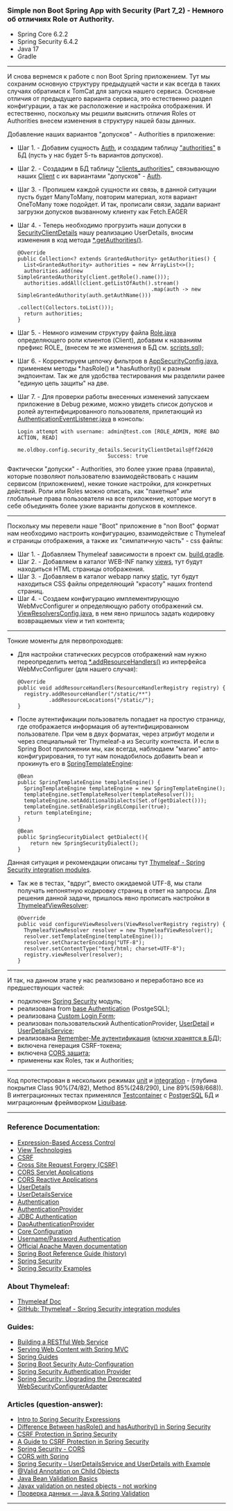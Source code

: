 ### Simple non Boot Spring App with Security (Part 7_2) - Немного об отличиях Role от Authority.

- Spring Core 6.2.2
- Spring Security 6.4.2
- Java 17
- Gradle
________________________________________________________________________________________________________________________

И снова вернемся к работе с non Boot Spring приложением. Тут мы сохраним основную структуру предыдущей части и как всегда
в таких случаях обратимся к TomCat для запуска нашего сервиса. Основные отличия от предыдущего варианта сервиса, это 
естественно раздел конфигурации, а так же расположение и настройка отображения. И естественно, поскольку мы решили выяснить 
отличия Roles от Authorities внесем изменения в структуру нашей базы данных.

Добавление наших вариантов "допусков" - Authorities в приложение:
- Шаг 1. - Добавим сущность [Auth](https://github.com/JcoderPaul/SPRING_SECURITY-Short_Guide/blob/master/Security_part_7_2/src/main/java/me/oldboy/models/Auth.java), и создадим таблицу ["authorities"](https://github.com/JcoderPaul/SPRING_SECURITY-Short_Guide/blob/master/Security_part_7_2/DOC/SQL/scripts.sql#L55) в БД (пусть у нас будет 5-ть вариантов допусков).
- Шаг 2. - Создадим в БД таблицу ["clients_authorities"](https://github.com/JcoderPaul/SPRING_SECURITY-Short_Guide/blob/master/Security_part_7_2/DOC/SQL/scripts.sql#L66), связывающую наших [Client](https://github.com/JcoderPaul/SPRING_SECURITY-Short_Guide/blob/master/Security_part_7_2/src/main/java/me/oldboy/models/Client.java) с их вариантами "допусков" - [Auth](https://github.com/JcoderPaul/SPRING_SECURITY-Short_Guide/blob/master/Security_part_7_2/src/main/java/me/oldboy/models/Auth.java).
- Шаг 3. - Пропишем каждой сущности их связь, в данной ситуации пусть будет ManyToMany, повторим материал, хотя вариант 
OneToMany тоже подойдет. И так, прописали связи, задали вариант загрузки допусков вызванному клиенту как Fetch.EAGER
- Шаг 4. - Теперь необходимо прогрузить наши допуски в [SecurityClientDetails](https://github.com/JcoderPaul/SPRING_SECURITY-Short_Guide/blob/master/Security_part_7_2/src/main/java/me/oldboy/config/security_details/SecurityClientDetails.jav) нашу реализацию UserDetails, вносим изменения 
в код метода [*.getAuthorities()](https://github.com/JcoderPaul/SPRING_SECURITY-Short_Guide/blob/master/Security_part_7_2/src/main/java/me/oldboy/config/security_details/SecurityClientDetails.java#L22).

      @Override
      public Collection<? extends GrantedAuthority> getAuthorities() {
        List<GrantedAuthority> authorities = new ArrayList<>();
        authorities.add(new SimpleGrantedAuthority(client.getRole().name()));
        authorities.addAll(client.getListOfAuth().stream()
                                                 .map(auth -> new SimpleGrantedAuthority(auth.getAuthName()))
                                                 .collect(Collectors.toList()));
        return authorities;
      }

- Шаг 5. - Немного изменим структуру файла [Role.java](https://github.com/JcoderPaul/SPRING_SECURITY-Short_Guide/blob/master/Security_part_7_2/src/main/java/me/oldboy/models/Role.java) определяющего роли клиентов (Client), добавим к названиям префикс ROLE_ 
(внесем те же изменения в БД см. [scripts.sql](https://github.com/JcoderPaul/SPRING_SECURITY-Short_Guide/blob/master/Security_part_7_2/src/main/resources/db/changelog/db.changelog-5.0.sql));
- Шаг 6. - Корректируем цепочку фильтров в [AppSecurityConfig.java](https://github.com/JcoderPaul/SPRING_SECURITY-Short_Guide/blob/master/Security_part_7_2/src/main/java/me/oldboy/config/security_config/AppSecurityConfig.java), применяем методы *.hasRole() и *.hasAuthority() к 
разным эндпоинтам. Так же для удобства тестирования мы разделили ранее "единую цепь защиты" на две.
- Шаг 7. - Для проверки работы внесенных изменений запускаем приложение в Debug режиме, можно увидеть список допусков и 
ролей аутентифицированного пользователя, прилетающий из [AuthenticationEventListener.java](https://github.com/JcoderPaul/SPRING_SECURITY-Short_Guide/blob/master/Security_part_7_2/src/main/java/me/oldboy/config/auth_event_listener/AuthenticationEventListener.java) в консоль:

      Login attempt with username: admin@test.com [ROLE_ADMIN, MORE BAD ACTION, READ]  
                                   me.oldboy.config.security_details.SecurityClientDetails@ff2d420 		
                                   Success: true

Фактически "допуски" - Authorities, это более узкие права (правила), которые позволяют пользователю взаимодействовать с 
нашим сервисом (приложением), некие тонкие настройки, для конкретных действий. Роли или Roles можно описать, как "пакетные" 
или глобальные права пользователя на все приложение, которые могут в себе объединять более узкие варианты допусков в 
комплексе.
________________________________________________________________________________________________________________________
Поскольку мы перевели наше "Boot" приложение в "non Boot" формат нам необходимо настроить конфигурацию, взаимодействие 
с Thymeleaf и страницы отображения, а также их "симпатичную часть" - css файлы:
- Шаг 1. - Добавляем Thymeleaf зависимости в проект см. [build.gradle](https://github.com/JcoderPaul/SPRING_SECURITY-Short_Guide/blob/master/Security_part_7_2/build.gradle#L63).
- Шаг 2. - Добавляем в каталог WEB-INF папку [views](https://github.com/JcoderPaul/SPRING_SECURITY-Short_Guide/tree/master/Security_part_7_2/src/main/webapp/WEB-INF/views), тут будут находиться HTML страницы отображения.
- Шаг 3. - Добавляем в каталог webapp папку [static](https://github.com/JcoderPaul/SPRING_SECURITY-Short_Guide/tree/master/Security_part_7_2/src/main/webapp/static), тут будут находиться CSS файлы определяющий "красоту" наших frontend страниц.
- Шаг 4. - Создаем конфигурацию имплементирующую WebMvcConfigurer и определяющую работу отображений см. [ViewResolversConfig.java](https://github.com/JcoderPaul/SPRING_SECURITY-Short_Guide/blob/master/Security_part_7_2/src/main/java/me/oldboy/config/auth_view_init/ViewResolversConfig.java), в нем явно пришлось задать кодировку возвращаемых view и тип контента;
________________________________________________________________________________________________________________________
Тонкие моменты для первопроходцев:
- Для настройки статических ресурсов отображений нам нужно переопределить метод [*.addResourceHandlers()](https://github.com/JcoderPaul/SPRING_SECURITY-Short_Guide/blob/master/Security_part_7_2/src/main/java/me/oldboy/config/auth_view_init/ViewResolversConfig.java#L60) из интерфейса 
WebMvcConfigurer (для нашего случая):

      @Override
      public void addResourceHandlers(ResourceHandlerRegistry registry) {
        registry.addResourceHandler("/static/**")
                .addResourceLocations("/static/");
      }

- После аутентификации пользователь попадает на простую страницу, где отображается информация об аутентифицированном 
пользователе. При чем в двух форматах, через атрибут модели и через специальный тег Thymeleaf-а из Security контекста.
И если в Spring Boot приложении мы, как всегда, наблюдаем "магию" авто-конфигурирования, то тут нам понадобилось добавить
bean и прокинуть его в [SpringTemplateEngine](https://github.com/JcoderPaul/SPRING_SECURITY-Short_Guide/blob/master/Security_part_7_2/src/main/java/me/oldboy/config/auth_view_init/ViewResolversConfig.java#L37):

      @Bean
      public SpringTemplateEngine templateEngine() {
        SpringTemplateEngine templateEngine = new SpringTemplateEngine();
        templateEngine.setTemplateResolver(templateResolver());
        templateEngine.setAdditionalDialects(Set.of(getDialect()));
        templateEngine.setEnableSpringELCompiler(true);
        return templateEngine;
      }
  
      @Bean
      public SpringSecurityDialect getDialect(){
          return new SpringSecurityDialect();
      }

Данная ситуация и рекомендации описаны тут [Thymeleaf - Spring Security integration modules](https://github.com/thymeleaf/thymeleaf-extras-springsecurity).
- Так же в тестах, "вдруг", вместо ожидаемой UTF-8, мы стали получать непонятную кодировку страниц в ответ на запросы.
Для решения данной задачи, пришлось явно прописать настройки в [ThymeleafViewResolver](https://github.com/JcoderPaul/SPRING_SECURITY-Short_Guide/blob/master/Security_part_7_2/src/main/java/me/oldboy/config/auth_view_init/ViewResolversConfig.java#L51):

      @Override
      public void configureViewResolvers(ViewResolverRegistry registry) {
        ThymeleafViewResolver resolver = new ThymeleafViewResolver();
        resolver.setTemplateEngine(templateEngine());
        resolver.setCharacterEncoding("UTF-8");
        resolver.setContentType("text/html; charset=UTF-8");
        registry.viewResolver(resolver);
      }
________________________________________________________________________________________________________________________
И так, на данном этапе у нас реализовано и переработано все из предшествующих частей:
- подключен [Spring Security](https://github.com/JcoderPaul/SPRING_SECURITY-Short_Guide/blob/master/Security_part_7_2/src/main/java/me/oldboy/config/security_config/AppSecurityConfig.java) модуль;
- реализована from [base Authentication](https://github.com/JcoderPaul/SPRING_SECURITY-Short_Guide/blob/master/Security_part_7_2/src/main/java/me/oldboy/config/security_config/AppSecurityConfig.java#L77) (PostgeSQL);
- реализована [Custom Login Form](https://github.com/JcoderPaul/SPRING_SECURITY-Short_Guide/blob/master/Security_part_7_2/src/main/java/me/oldboy/config/security_config/AppSecurityConfig.java#L51);
- реализован пользовательский AuthenticationProvider, [UserDetail](https://github.com/JcoderPaul/SPRING_SECURITY-Short_Guide/blob/master/Security_part_7_2/src/main/java/me/oldboy/config/security_details/SecurityClientDetails.java) и [UserDetailsService](https://github.com/JcoderPaul/SPRING_SECURITY-Short_Guide/blob/master/Security_part_7_2/src/main/java/me/oldboy/config/security_details/ClientDetailsService.java);
- реализована [Remember-Me аутентификация](https://github.com/JcoderPaul/SPRING_SECURITY-Short_Guide/blob/master/Security_part_7_2/src/main/java/me/oldboy/config/security_config/AppSecurityConfig.java#L48) ([ключи хранятся в БД](https://github.com/JcoderPaul/SPRING_SECURITY-Short_Guide/blob/master/Security_part_7_2/DOC/SQL/persistent_logins_token.sql));
- включена генерация CSRF-токена;
- включена [CORS защита](https://github.com/JcoderPaul/SPRING_SECURITY-Short_Guide/blob/master/Security_part_7_2/src/main/java/me/oldboy/config/auth_view_init/AuthBeanConfig.java#L25);
- применены как Roles, так и Authorities;
________________________________________________________________________________________________________________________
Код протестирован в нескольких режимах [unit](https://github.com/JcoderPaul/SPRING_SECURITY-Short_Guide/tree/master/Security_part_7_2/src/test/java/me/oldboy/unit) и [integration](https://github.com/JcoderPaul/SPRING_SECURITY-Short_Guide/tree/master/Security_part_7_2/src/test/java/me/oldboy/integration) - (глубина покрытия Class 90%(74/82), Method 85%(248/290), Line 89%(598/668)).
В интеграционных тестах применялся [Testcontainer](https://github.com/JcoderPaul/SPRING_SECURITY-Short_Guide/blob/master/Security_part_7_2/src/test/java/me/oldboy/config/test_data_source/TestContainerInit.java) с [PostgerSQL](https://github.com/JcoderPaul/SPRING_SECURITY-Short_Guide/tree/master/Security_part_7_2/src/main/resources/db/changelog) БД и миграционным фреймворком [Liquibase](https://github.com/JcoderPaul/SPRING_SECURITY-Short_Guide/blob/master/Security_part_7_2/src/test/java/me/oldboy/config/test_data_source/TestDataSourceConfig.java#L66).
________________________________________________________________________________________________________________________
### Reference Documentation:

* [Expression-Based Access Control](https://docs.spring.io/spring-security/site/docs/3.1.x/reference/el-access.html)
* [View Technologies](https://docs.spring.io/spring-framework/reference/web/webmvc-view.html)
* [CSRF](https://docs.spring.io/spring-security/reference/features/exploits/csrf.html)
* [Cross Site Request Forgery (CSRF)](https://docs.spring.io/spring-security/reference/servlet/exploits/csrf.html)
* [CORS Servlet Applications](https://docs.spring.io/spring-security/reference/servlet/integrations/cors.html)
* [CORS Reactive Applications](https://docs.spring.io/spring-security/reference/reactive/integrations/cors.html)
* [UserDetails](https://docs.spring.io/spring-security/reference/servlet/authentication/passwords/user-details.html)
* [UserDetailsService](https://docs.spring.io/spring-security/reference/servlet/authentication/passwords/user-details-service.html)
* [Authentication](https://docs.spring.io/spring-security/reference/servlet/authentication/index.html)
* [AuthenticationProvider](https://docs.spring.io/spring-security/reference/servlet/authentication/passwords/dao-authentication-provider.html)
* [JDBC Authentication](https://docs.spring.io/spring-security/reference/servlet/authentication/passwords/jdbc.html#servlet-authentication-jdbc-datasource)
* [DaoAuthenticationProvider](https://docs.spring.io/spring-security/reference/servlet/authentication/passwords/dao-authentication-provider.html)
* [Core Configuration](https://docs.spring.io/spring-security/reference/servlet/oauth2/login/core.html)
* [Username/Password Authentication](https://docs.spring.io/spring-security/reference/servlet/authentication/passwords/index.html#publish-authentication-manager-bean)
* [Official Apache Maven documentation](https://maven.apache.org/guides/index.html)
* [Spring Boot Reference Guide (history)](https://docs.spring.io/spring-boot/docs/)
* [Spring Security](https://spring.io/projects/spring-security)
* [Spring Security Examples](https://spring.io/projects/spring-security#samples)

### About Thymeleaf:

* [Thymeleaf Doc](https://www.thymeleaf.org/documentation.html)
* [GitHub: Thymeleaf - Spring Security integration modules](https://github.com/thymeleaf/thymeleaf-extras-springsecurity)

### Guides:

* [Building a RESTful Web Service](https://spring.io/guides/gs/rest-service/)
* [Serving Web Content with Spring MVC](https://spring.io/guides/gs/serving-web-content/)
* [Spring Guides](https://spring.io/guides)
* [Spring Boot Security Auto-Configuration](https://www.baeldung.com/spring-boot-security-autoconfiguration)
* [Spring Security Authentication Provider](https://www.baeldung.com/spring-security-authentication-provider)
* [Spring Security: Upgrading the Deprecated WebSecurityConfigurerAdapter](https://www.baeldung.com/spring-deprecated-websecurityconfigureradapter)

### Articles (question-answer):

* [Intro to Spring Security Expressions](https://www.baeldung.com/spring-security-expressions)
* [Difference Between hasRole() and hasAuthority() in Spring Security](https://www.geeksforgeeks.org/difference-between-hasrole-and-hasauthority-in-spring-security/)
* [CSRF Protection in Spring Security](https://www.geeksforgeeks.org/csrf-protection-in-spring-security/)
* [A Guide to CSRF Protection in Spring Security](https://www.baeldung.com/spring-security-csrf)
* [Spring Security - CORS](https://www.geeksforgeeks.org/spring-security-cors/)
* [CORS with Spring](https://www.baeldung.com/spring-cors)
* [Spring Security – UserDetailsService and UserDetails with Example](https://www.geeksforgeeks.org/spring-security-userdetailsservice-and-userdetails-with-example/)
* [@Valid Annotation on Child Objects](https://www.baeldung.com/java-valid-annotation-child-objects)
* [Java Bean Validation Basics](https://www.baeldung.com/java-validation)
* [Javax validation on nested objects - not working](https://stackoverflow.com/questions/53999226/javax-validation-on-nested-objects-not-working)
* [Проверка данных — Java & Spring Validation](https://habr.com/ru/articles/424819/)
________________________________________________________________________________________________________________________